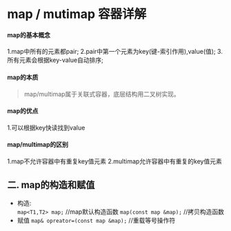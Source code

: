 # map / mutimap 容器详解

#### map的基本概念
1.map中所有的元素都pair;
2.pair中第一个元素为key(键-索引作用),value(值);
3.所有元素会根据key-value自动排序;

#### map的本质
> map/multimap属于关联式容器，底层结构用二叉树实现。

#### map的优点
1.可以根据key快读找到value

#### map/multimap的区别
1.map不允许容器中有重复key值元素
2.multimap允许容器中有重复的key值元素

## 二. map的构造和赋值
+ 构造:   
`map<T1,T2> map;` //map默认构造函数
`map(const map &map);` //拷贝构造函数
+ 赋值
`map& opreator=(const map &map);` //重载等号操作符
 